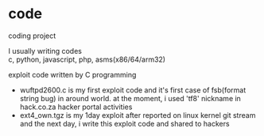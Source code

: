 # code
coding project

I usually writing codes<br>
c, python, javascript, php, asms(x86/64/arm32)

exploit code written by C programming

- wuftpd2600.c is my first exploit code and it's first case of fsb(format string bug) in around world. at the moment, i used 'tf8' nickname in hack.co.za hacker portal activities
- ext4_own.tgz is my 1day exploit after reported on linux kernel git stream and the next day, i write this exploit code and shared to hackers
